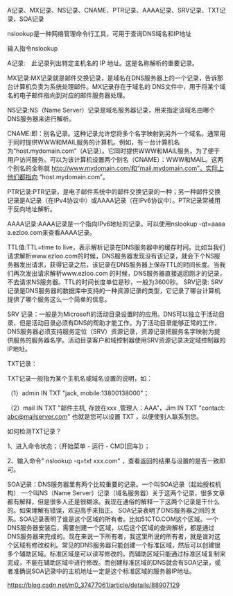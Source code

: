 A记录、MX记录、NS记录、CNAME、PTR记录、AAAA记录、SRV记录、TXT记录、SOA记录

nslookup是一种网络管理命令行工具，可用于查询DNS域名和IP地址

输入指令nslookup

 

 

A记录:　此记录列出特定主机名的 IP 地址。这是名称解析的重要记录。

MX记录:MX记录就是邮件交换记录，是域名在DNS服务器上的一个记录，告诉那台计算机负责为系统处理邮件。MX记录存在于域名的 DNS文件中，用于将某个域名的电子邮件指向到对应的邮件服务器处理。

NS记录:NS（Name Server）记录是域名服务器记录，用来指定该域名由哪个DNS服务器来进行解析。

CNAME:即：别名记录。这种记录允许您将多个名字映射到另外一个域名。通常用于同时提供WWW和MAIL服务的计算机。例如，有一台计算机名为“host.mydomain.com”（A记录）。它同时提供WWW和MAIL服务，为了便于用户访问服务。可以为该计算机设置两个别名（CNAME）：WWW和MAIL。这两个别名的全称就 http://www.mydomain.com/和“mail.mydomain.com”。实际上他们都指向 “host.mydomain.com”。

PTR记录:PTR记录，是电子邮件系统中的邮件交换记录的一种；另一种邮件交换记录是A记录（在IPv4协议中）或AAAA记录（在IPv6协议中）。PTR记录常被用于反向地址解析。

AAAA记录:AAAA记录是一个指向IPv6地址的记录。可以使用nslookup -qt=aaaa a.ezloo.com来查看AAAA记录。

TTL值:TTL=time to live，表示解析记录在DNS服务器中的缓存时间。比如当我们请求解析www.ezloo.com的时候，DNS服务器发现没有该记录，就会下个NS服务器发出请求，获得记录之后，该记录在DNS服务器上保存TTL的时间长度。当我们再次发出请求解析www.ezloo.com 的时候，DNS服务器直接返回刚才的记录，不去请求NS服务器。TTL的时间长度单位是秒，一般为3600秒。
SRV记录:
SRV记录是DNS服务器的数据库中支持的一种资源记录的类型，它记录了哪台计算机提供了哪个服务这么一个简单的信息。

SRV 记录：一般是为Microsoft的活动目录设置时的应用。DNS可以独立于活动目录，但是活动目录必须有DNS的帮助才能工作。为了活动目录能够正常的工作，DNS服务器必须支持服务定位（SRV）资源记录，资源记录把服务名字映射为提供服务的服务器名字。活动目录客户和域控制器使用SRV资源记录决定域控制器的IP地址。

TXT记录：

TXT记录一般指为某个主机名或域名设置的说明，如：

（1）admin IN TXT "jack, mobile:13800138000"；

（2）mail IN TXT "邮件主机, 存放在xxx ,管理人：AAA"，Jim IN TXT "contact: abc@mailserver.com"
也就是您可以设置 TXT ，以便使别人联系到您。

如何检测TXT记录？ 

1、进入命令状态；（开始菜单 - 运行 - CMD[回车]）；

2、输入命令" nslookup -q=txt xxx.com" ，查看返回的结果与设置的是否一致即可。



 

SOA记录：DNS服务器里有两个比较重要的记录。一个叫SOA记录（起始授权机构） 一个叫NS（Name Server）记录（域名服务器）关于这两个记录，很多文章都有解释，但是很多人还是很糊涂。我现在通俗的解释一下这两个记录是干什么的。如果理解有错误，欢迎高手来指正。
SOA记录表明了DNS服务器之间的关系。SOA记录表明了谁是这个区域的所有者。比如51CTO.COM这个区域。一个DNS服务器安装后，需要创建一个区域，以后这个区域的查询解析，都是通过DNS服务器来完成的。现在来说一下所有者，我这里所说的所有者，就是谁对这个区域有修改权利。常见的DNS服务器只能创建一个标准区域，然后可以创建很多个辅助区域。标准区域是可以读写修改的。而辅助区域只能通过标准区域复制来完成，不能在辅助区域中进行修改。而创建标准区域的DNS就会有SOA记录，或者准确说SOA记录中的主机地址一定是这个标准区域的服务器IP地址。


https://blog.csdn.net/m0_37477061/article/details/88907129


